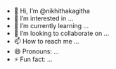 - 👋 Hi, I’m @nikhithakagitha
- 👀 I’m interested in ...
- 🌱 I’m currently learning ...
- 💞️ I’m looking to collaborate on ...
- 📫 How to reach me ...
- 😄 Pronouns: ...
- ⚡ Fun fact: ...

<!---
nikhithakagitha/nikhithakagitha is a ✨ special ✨ repository because its `README.md` (this file) appears on your GitHub profile.
You can click the Preview link to take a look at your changes.
--->
